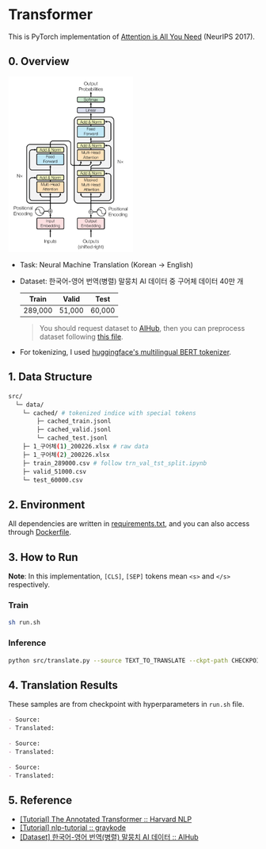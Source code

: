 # Transformer
This is PyTorch implementation of [Attention is All You Need](https://arxiv.org/abs/1706.03762) (NeurIPS 2017). 

## 0. Overview
<img src="assets/architecture.png" width="50%" height="50%">

- Task: Neural Machine Translation (Korean → English)
- Dataset: 한국어-영어 번역(병렬) 말뭉치 AI 데이터 중 구어체 데이터 40만 개

    |  Train  | Valid  |  Test  |
    | :-----: | :----: | :----: |
    | 289,000 | 51,000 | 60,000 |

    > You should request dataset to [AIHub](https://aihub.or.kr/aidata/87), then you can preprocess dataset following [this file](https://github.com/youngerous/transformer/blob/main/src/trn_val_tst_split.ipynb).

- For tokenizing, I used [huggingface's multilingual BERT tokenizer](https://huggingface.co/transformers/multilingual.html).

## 1. Data Structure
```sh
src/
  └─ data/
    └─ cached/ # tokenized indice with special tokens
        ├─ cached_train.jsonl
        ├─ cached_valid.jsonl
        └─ cached_test.jsonl
    ├─ 1_구어체(1)_200226.xlsx # raw data
    ├─ 1_구어체(2)_200226.xlsx
    ├─ train_289000.csv # follow trn_val_tst_split.ipynb
    ├─ valid_51000.csv
    └─ test_60000.csv
```

## 2. Environment
All dependencies are written in [requirements.txt](https://github.com/youngerous/transformer/blob/main/requirements.txt), and you can also access through [Dockerfile](https://github.com/youngerous/transformer/blob/main/Dockerfile).

## 3. How to Run

**Note**: In this implementation, ```[CLS]```, ```[SEP]``` tokens mean ```<s>``` and ```</s>``` respectively.

### Train
```sh
sh run.sh
```

### Inference
```sh
python src/translate.py --source TEXT_TO_TRANSLATE --ckpt-path CHECKPOINT_TO_LOAD
```

## 4. Translation Results
These samples are from checkpoint with hyperparameters in ```run.sh``` file.

```markdown
- Source:   
- Translated:  
```
```markdown
- Source: 
- Translated:
```
```markdown
- Source: 
- Translated:
```

## 5. Reference
- [[Tutorial] The Annotated Transformer :: Harvard NLP](https://nlp.seas.harvard.edu/2018/04/03/attention.html)
- [[Tutorial] nlp-tutorial :: graykode](https://github.com/graykode/nlp-tutorial)
- [[Dataset] 한국어-영어 번역(병렬) 말뭉치 AI 데이터 :: AIHub](https://aihub.or.kr/aidata/87)
